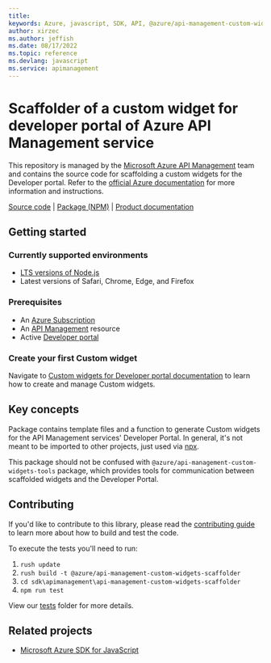 ```yaml
---
title: 
keywords: Azure, javascript, SDK, API, @azure/api-management-custom-widgets-scaffolder, apimanagement
author: xirzec
ms.author: jeffish
ms.date: 08/17/2022
ms.topic: reference
ms.devlang: javascript
ms.service: apimanagement
---
```

# Scaffolder of a custom widget for developer portal of Azure API Management service

This repository is managed by the [Microsoft Azure API Management](https://aka.ms/apimrocks) team and contains the
source code for scaffolding a custom widgets for the Developer portal. Refer to
the [official Azure documentation](https://aka.ms/apimdocs/portal/customwidgets) for more information and instructions.

[Source code](https://github.com/Azure/azure-sdk-for-js/blob/main/sdk/apimanagement/api-management-custom-widgets-scaffolder/) |
[Package (NPM)](https://www.npmjs.com/package/@azure/api-management-custom-widgets-scaffolder) |
[Product documentation](https://aka.ms/apimdocs/portal/)

## Getting started

### Currently supported environments

- [LTS versions of Node.js](https://nodejs.org/about/releases/)
- Latest versions of Safari, Chrome, Edge, and Firefox

### Prerequisites

- An [Azure Subscription](https://azure.microsoft.com)
- An [API Management](https://aka.ms/apimdocs/) resource
- Active [Developer portal](https://aka.ms/apimdocs/portal/)

### Create your first Custom widget

Navigate to [Custom widgets for Developer portal documentation](https://aka.ms/apimdocs/portal/customwidgets) to learn how to create and manage Custom widgets.

## Key concepts

Package contains template files and a function to generate Custom widgets for the API Management services' Developer Portal. In general, it's not meant to be imported to other projects, just used via [npx](https://docs.npmjs.com/cli/v7/commands/npx). 

This package should not be confused with `@azure/api-management-custom-widgets-tools` package, which provides tools for communication between scaffolded widgets and the Developer Portal.

## Contributing

If you'd like to contribute to this library, please read the [contributing guide](https://github.com/Azure/azure-sdk-for-js/blob/main/CONTRIBUTING.md) to learn more about how to build and test the code.

To execute the tests you'll need to run:

1. `rush update`
2. `rush build -t @azure/api-management-custom-widgets-scaffolder`
3. `cd sdk\apimanagement\api-management-custom-widgets-scaffolder`
4. `npm run test`

View our [tests](https://github.com/Azure/azure-sdk-for-js/blob/main/sdk/apimanagement/api-management-custom-widgets-scaffolder/test)
folder for more details.

## Related projects

- [Microsoft Azure SDK for JavaScript](https://github.com/Azure/azure-sdk-for-js)

